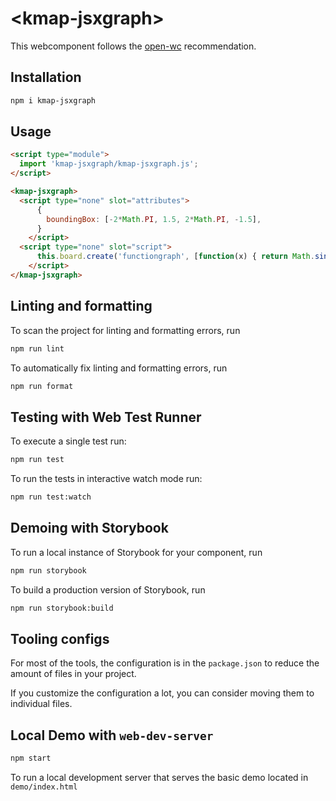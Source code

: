 # \<kmap-jsxgraph>

This webcomponent follows the [open-wc](https://github.com/open-wc/open-wc) recommendation.

## Installation

```bash
npm i kmap-jsxgraph
```

## Usage

```html
<script type="module">
  import 'kmap-jsxgraph/kmap-jsxgraph.js';
</script>

<kmap-jsxgraph>
  <script type="none" slot="attributes">
      {
        boundingBox: [-2*Math.PI, 1.5, 2*Math.PI, -1.5],
      }
    </script>
  <script type="none" slot="script">
      this.board.create('functiongraph', [function(x) { return Math.sin(x) }, -2*Math.PI, 2*Math.PI]);
    </script>
</kmap-jsxgraph>
```

## Linting and formatting

To scan the project for linting and formatting errors, run

```bash
npm run lint
```

To automatically fix linting and formatting errors, run

```bash
npm run format
```

## Testing with Web Test Runner

To execute a single test run:

```bash
npm run test
```

To run the tests in interactive watch mode run:

```bash
npm run test:watch
```

## Demoing with Storybook

To run a local instance of Storybook for your component, run

```bash
npm run storybook
```

To build a production version of Storybook, run

```bash
npm run storybook:build
```


## Tooling configs

For most of the tools, the configuration is in the `package.json` to reduce the amount of files in your project.

If you customize the configuration a lot, you can consider moving them to individual files.

## Local Demo with `web-dev-server`

```bash
npm start
```

To run a local development server that serves the basic demo located in `demo/index.html`
